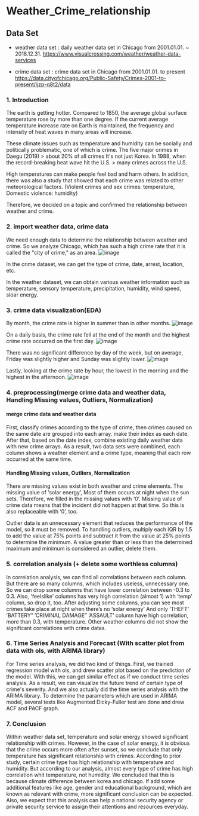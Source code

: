 # Weather_Crime_relationship



## Data Set

- weather data set : daily weather data set in Chicago from 2001.01.01. ~ 2018.12.31.
https://www.visualcrossing.com/weather/weather-data-services

- crime data set : crime data set in Chicago from 2001.01.01. to present
https://data.cityofchicago.org/Public-Safety/Crimes-2001-to-present/ijzp-q8t2/data


### 1. Introduction
The earth is getting hotter. Compared to 1850, the average global surface temperature rose by more than one degree.
If the current average temperature increase rate on Earth is maintained, the frequency and intensity of heat waves in many areas will increase.

These climate issues such as temperature and humidity can be socially and politically problematic, one of which is crime.
The five major crimes in Daegu (2019) > about 20% of all crimes
It's not just Korea.
In 1988, when the record-breaking heat wave hit the U.S. > many crimes across the U.S.

High temperatures can make people feel bad and harm others. 
In addition, there was also a study that showed that each crime was related to other meteorological factors. 
(Violent crimes and sex crimes: temperature, Domestic violence: humidity)

Therefore, we decided on a topic and confirmed the relationship between weather and crime.


### 2. import weather data, crime data
We need enough data to determine the relationship between weather and crime.
So we analyze Chicago, which has such a high crime rate that it is called the "city of crime," as an area.
![image](https://user-images.githubusercontent.com/46551994/205298659-e2aa860e-6456-497e-8c11-46cc331a7466.png)

In the crime dataset, we can get the type of crime, date, arrest, location, etc.

In the weather dataset, we can obtain various weather information such as temperature, sensory temperature, precipitation, humidity, wind speed, sloar energy.


### 3. crime data visualization(EDA)
By month, the crime rate is higher in summer than in other months.
![image](https://user-images.githubusercontent.com/46551994/205298121-e2be8a93-f5df-4f51-a20b-0367f93d8f63.png)

On a daily basis, the crime rate fell at the end of the month and the highest crime rate occurred on the first day.
![image](https://user-images.githubusercontent.com/46551994/205298425-2e2dbbf7-3738-4ab2-ba66-a4f7644b3cbb.png)

There was no significant difference by day of the week, but on average, Friday was slightly higher and Sunday was slightly lower.
![image](https://user-images.githubusercontent.com/46551994/205298460-3dabe117-2ec7-4dc4-9f4d-d97470006014.png)

Lastly, looking at the crime rate by hour, the lowest in the morning and the highest in the afternoon.
![image](https://user-images.githubusercontent.com/46551994/205298497-bf2be884-5113-4ca3-9eff-c4a85005bdcb.png)


### 4. preprocessing(merge crime data and weather data, Handling Missing values, Outliers, Normalization)
#### merge crime data and weather data

First, classify crimes according to the type of crime, then crimes caused on the same date are grouped into each array. make their index as each date.
After that, based on the date index, combine existing daily weather data with new crime arrays.
As a result, two data sets were combined, 
each column shows a weather element and a crime type, meaning that each row occurred at the same time.

#### Handling Missing values, Outliers, Normalization

There are missing values exist in both weather and crime elements.
The missing value of ‘solar energy’, Most of them occurs at night when the sun sets. Therefore, we filled in the missing values with ‘0’.
Missing value of crime data means that the incident did not happen at that time. So this is also replaceable with ‘0’, too.

Outlier data is an unnecessary element that reduces the performance of the model, so it must be removed.
To handling outliers, multiply each IQR by 1.5 to add the value at 75% points and subtract it from the value at 25% points to determine the minimum.
A value greater than or less than the determined maximum and minimum is considered an outlier, delete them.


### 5. correlation analysis (+ delete some worthless columns)

In correlation analysis, we can find all correlations between each column.
But there are so many columns, which includes useless, unnecessary one. So we can drop some columns that have lower correlation between -0.3 to 0.3.
Also, 'feelslike' columns has very high correlation (almost 1) with ‘temp’ column, so drop it, too.
After adjusting some columns, you can see most crimes take place at night when there’s no ‘solar energy’
And only ‘THEFT’ ’BATTERY” ’CRIMINAL DAMAGE” ‘ASSAULT’ column have high correlation, more than 0.3, with temperature. Other weather columns did not show the significant correlations with crime datas.


### 6. Time Series Analysis and Forecast (With scatter plot from data with ols, with ARIMA library)
For Time series analysis, we did two kind of things.
First, we trained regression model with ols, and drew scatter plot based on the prediction of the model.
With this, we can get similar effect as if we conduct time series analysis. As a result, we can visualize the future trend of certain type of crime's severity.
And we also actually did the time series analysis with the ARIMA library.
To determine the parameters which are used in ARIMA model, several tests like Augmented Dicky-Fuller test are done and drew ACF and PACF graph.

### 7. Conclusion
Within weather data set, temperature and solar energy showed significant relationship with crimes.
However, in the case of solar energy, it is obvious that the crime occurs more often after sunset, so we conclude that only temperature has significant relationship with crimes.
According to prior study, certain crime type has high relationship with temperature and humidity.
But according to our analysis, almost every type of crime has high correlation whit temperature, not humidity.
We concluded that this is because climate difference between korea and chicago.
If add some additional features like age, gender and educational background, which are known as relevant with crime, more significant conclusion can be expected.
Also, we expect that this analysis can help a national security agency or private security service to assign their attentions and resources everyday.
